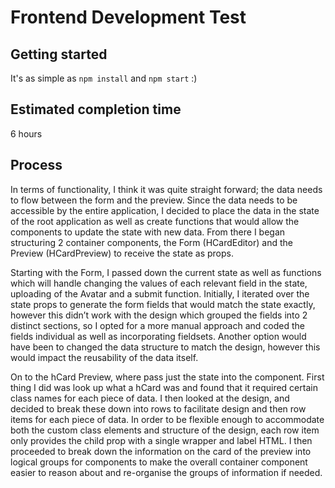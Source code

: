 # Frontend Development Test

## Getting started
It's as simple as `npm install` and `npm start` :)

## Estimated completion time
6 hours

## Process

In terms of functionality, I think it was quite straight forward; the data needs to flow between the form and the preview. Since the data needs to be accessible by the entire application, I decided to place the data in the state of the root application as well as create functions that would allow the components to update the state with new data. From there I began structuring 2 container components, the Form (HCardEditor) and the Preview (HCardPreview) to receive the state as props.

Starting with the Form, I passed down the current state as well as functions which will handle changing the values of each relevant field in the state, uploading of the Avatar and a submit function. Initially, I iterated over the state props to generate the form fields that would match the state exactly, however this didn’t work with the design which grouped the fields into 2 distinct sections, so I opted for a more manual approach and coded the fields individual as well as incorporating fieldsets. Another option would have been to changed the data structure to match the design, however this would impact the reusability of the data itself.

On to the hCard Preview, where pass just the state into the component. First thing I did was look up what a hCard was and found that it required certain class names for each piece of data. I then looked at the design, and decided to break these down into rows to facilitate design and then row items for each piece of data. In order to be flexible enough to accommodate both the custom class elements and structure of the design, each row item only provides the child prop with a single wrapper and label HTML. I then proceeded to break down the information on the card of the preview into logical groups for components to make the overall container component easier to reason about and re-organise the groups of information if needed.
